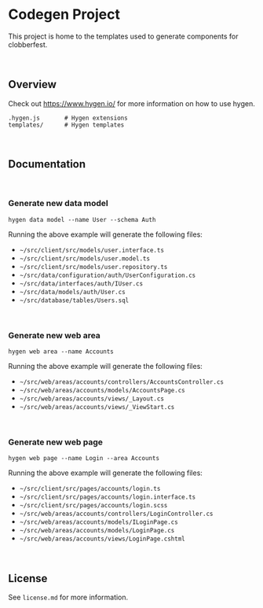 # Codegen Project

This project is home to the templates used to generate components for clobberfest.

<br />

## Overview

Check out https://www.hygen.io/ for more information on how to use hygen.

```
.hygen.js       # Hygen extensions 
templates/      # Hygen templates
```

<br />

## Documentation

<br />

### Generate new data model

```
hygen data model --name User --schema Auth
```

Running the above example will generate the following files:
- `~/src/client/src/models/user.interface.ts`
- `~/src/client/src/models/user.model.ts`
- `~/src/client/src/models/user.repository.ts`
- `~/src/data/configuration/auth/UserConfiguration.cs`
- `~/src/data/interfaces/auth/IUser.cs`
- `~/src/data/models/auth/User.cs`
- `~/src/database/tables/Users.sql`

<br />

### Generate new web area

```
hygen web area --name Accounts
```

Running the above example will generate the following files:
- `~/src/web/areas/accounts/controllers/AccountsController.cs`
- `~/src/web/areas/accounts/models/AccountsPage.cs`
- `~/src/web/areas/accounts/views/_Layout.cs`
- `~/src/web/areas/accounts/views/_ViewStart.cs`

<br />

### Generate new web page

```
hygen web page --name Login --area Accounts
```

Running the above example will generate the following files:
- `~/src/client/src/pages/accounts/login.ts`
- `~/src/client/src/pages/accounts/login.interface.ts`
- `~/src/client/src/pages/accounts/login.scss`
- `~/src/web/areas/accounts/controllers/LoginController.cs`
- `~/src/web/areas/accounts/models/ILoginPage.cs`
- `~/src/web/areas/accounts/models/LoginPage.cs`
- `~/src/web/areas/accounts/views/LoginPage.cshtml`

<br />

## License

See `license.md` for more information.